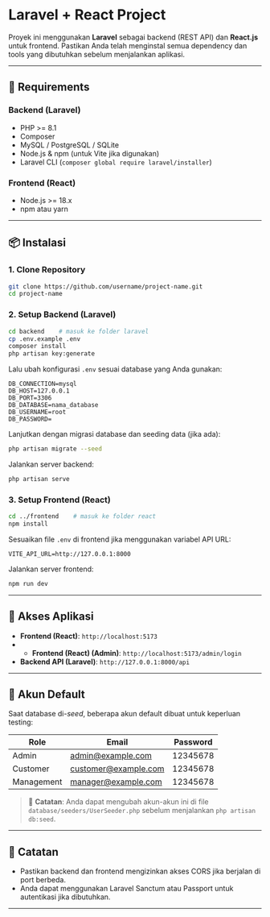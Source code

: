 

# Laravel + React Project

Proyek ini menggunakan **Laravel** sebagai backend (REST API) dan **React.js** untuk frontend. Pastikan Anda telah menginstal semua dependency dan tools yang dibutuhkan sebelum menjalankan aplikasi.

---

## 🧰 Requirements

### Backend (Laravel)

* PHP >= 8.1
* Composer
* MySQL / PostgreSQL / SQLite
* Node.js & npm (untuk Vite jika digunakan)
* Laravel CLI (`composer global require laravel/installer`)

### Frontend (React)

* Node.js >= 18.x
* npm atau yarn

---

## 📦 Instalasi

### 1. Clone Repository

```bash
git clone https://github.com/username/project-name.git
cd project-name
```

### 2. Setup Backend (Laravel)

```bash
cd backend    # masuk ke folder laravel
cp .env.example .env
composer install
php artisan key:generate
```

Lalu ubah konfigurasi `.env` sesuai database yang Anda gunakan:

```
DB_CONNECTION=mysql
DB_HOST=127.0.0.1
DB_PORT=3306
DB_DATABASE=nama_database
DB_USERNAME=root
DB_PASSWORD=
```

Lanjutkan dengan migrasi database dan seeding data (jika ada):

```bash
php artisan migrate --seed
```

Jalankan server backend:

```bash
php artisan serve
```

### 3. Setup Frontend (React)

```bash
cd ../frontend    # masuk ke folder react
npm install
```

Sesuaikan file `.env` di frontend jika menggunakan variabel API URL:

```
VITE_API_URL=http://127.0.0.1:8000
```

Jalankan server frontend:

```bash
npm run dev
```

---

## 🚀 Akses Aplikasi

* **Frontend (React)**: `http://localhost:5173`
* * **Frontend (React) (Admin)**: `http://localhost:5173/admin/login`
* **Backend API (Laravel)**: `http://127.0.0.1:8000/api`

---

## 👤 Akun Default

Saat database di-*seed*, beberapa akun default dibuat untuk keperluan testing:

| Role       | Email                | Password |
| ---------- | ---------------------| -------- |
| Admin      | admin@example.com    | 12345678 |
| Customer   | customer@example.com | 12345678 |
| Management | manager@example.com  | 12345678 |

> 🔐 **Catatan**: Anda dapat mengubah akun-akun ini di file `database/seeders/UserSeeder.php` sebelum menjalankan `php artisan db:seed`.

---

## 📝 Catatan

* Pastikan backend dan frontend mengizinkan akses CORS jika berjalan di port berbeda.
* Anda dapat menggunakan Laravel Sanctum atau Passport untuk autentikasi jika dibutuhkan.

---

